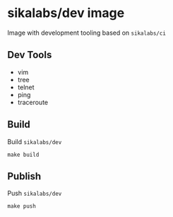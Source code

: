 # sikalabs/dev image

Image with development tooling based on `sikalabs/ci`

## Dev Tools

- vim
- tree
- telnet
- ping
- traceroute

## Build

Build `sikalabs/dev`

```
make build
```

## Publish

Push `sikalabs/dev`

```
make push
```
